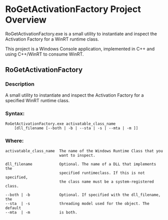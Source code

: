 # RoGetActivationFactory Project Overview #

RoGetActivationFactory.exe is a small utility to instantiate and inspect the
Activation Factory for a WinRT runtime class.

This project is a Windows Console application, implemented in C++ and using
C++/WinRT to consume WinRT.

## RoGetActivationFactory ##

### Description ###
A small utility to instantiate and inspect the Activation Factory for a
specified WinRT runtime class.

### Syntax: ###
    RoGetActivationFactory.exe activatable_class_name
        [dll_filename [--both | -b | --sta | -s | --mta | -m ]]

### Where: ###
    activatable_class_name  The name of the Windows Runtime Class that you
                            want to inspect.

    dll_filename            Optional. The name of a DLL that implements the
                            specified runtimeclass. If this is not specified,
                            the class name must be a system-registered class.

    --both | -b             Optional. If specified with the dll_filename, the
    --sta  | -s             threading model used for the object. The default
    --mta  | -m             is both.
